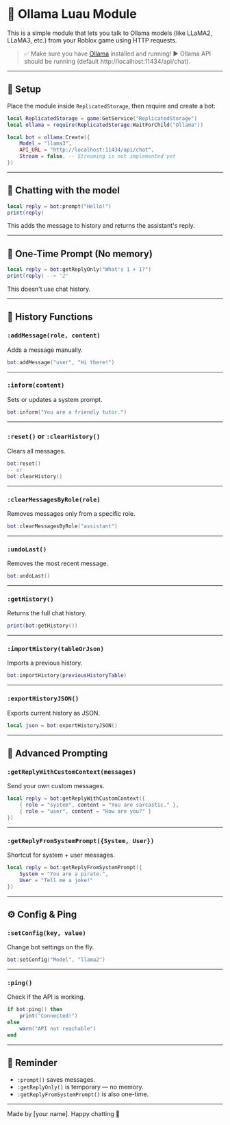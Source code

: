# 🦙 Ollama Luau Module

This is a simple module that lets you talk to Ollama models (like LLaMA2, LLaMA3, etc.) from your Roblox game using HTTP requests.

> ✅ Make sure you have [Ollama](https://ollama.com/) installed and running!
> ▶️ Ollama API should be running (default http://localhost:11434/api/chat).

---

## 🔧 Setup

Place the module inside `ReplicatedStorage`, then require and create a bot:

```lua
local ReplicatedStorage = game:GetService("ReplicatedStorage")
local ollama = require(ReplicatedStorage:WaitForChild("Ollama"))

local bot = ollama:Create({
	Model = "llama3",
	API_URL = "http://localhost:11434/api/chat",
	Stream = false, -- Streaming is not implemented yet
})
```

---

## 💬 Chatting with the model

```lua
local reply = bot:prompt("Hello!")
print(reply)
```

This adds the message to history and returns the assistant's reply.

---

## 🔁 One-Time Prompt (No memory)

```lua
local reply = bot:getReplyOnly("What's 1 + 1?")
print(reply) --> "2"
```

This doesn't use chat history.

---

## 🧠 History Functions

### `:addMessage(role, content)`
Adds a message manually.
```lua
bot:addMessage("user", "Hi there!")
```

---

### `:inform(content)`
Sets or updates a system prompt.
```lua
bot:inform("You are a friendly tutor.")
```

---

### `:reset()` or `:clearHistory()`
Clears all messages.
```lua
bot:reset()
-- or
bot:clearHistory()
```

---

### `:clearMessagesByRole(role)`
Removes messages only from a specific role.
```lua
bot:clearMessagesByRole("assistant")
```

---

### `:undoLast()`
Removes the most recent message.
```lua
bot:undoLast()
```

---

### `:getHistory()`
Returns the full chat history.
```lua
print(bot:getHistory())
```

---

### `:importHistory(tableOrJson)`
Imports a previous history.
```lua
bot:importHistory(previousHistoryTable)
```

---

### `:exportHistoryJSON()`
Exports current history as JSON.
```lua
local json = bot:exportHistoryJSON()
```

---

## 🧪 Advanced Prompting

### `:getReplyWithCustomContext(messages)`
Send your own custom messages.
```lua
local reply = bot:getReplyWithCustomContext({
	{ role = "system", content = "You are sarcastic." },
	{ role = "user", content = "How are you?" }
})
```

---

### `:getReplyFromSystemPrompt({System, User})`
Shortcut for system + user messages.
```lua
local reply = bot:getReplyFromSystemPrompt({
	System = "You are a pirate.",
	User = "Tell me a joke!"
})
```

---

## ⚙️ Config & Ping

### `:setConfig(key, value)`
Change bot settings on the fly.
```lua
bot:setConfig("Model", "llama2")
```

---

### `:ping()`
Check if the API is working.
```lua
if bot:ping() then
	print("Connected!")
else
	warn("API not reachable")
end
```

---

## 🧠 Reminder

- `:prompt()` saves messages.
- `:getReplyOnly()` is temporary — no memory.
- `:getReplyFromSystemPrompt()` is also one-time.

---

Made by [your name]. Happy chatting 🫡
